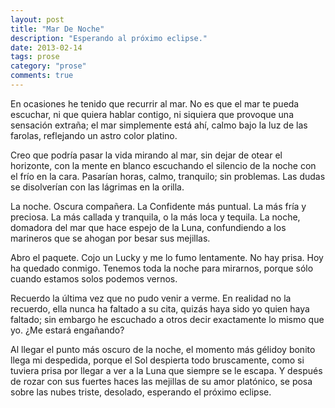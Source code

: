```yaml
---
layout: post
title: "Mar De Noche"
description: "Esperando al próximo eclipse."
date: 2013-02-14
tags: prose
category: "prose"
comments: true
---
```


En ocasiones he tenido que recurrir al mar. No es que el mar te pueda escuchar, ni que quiera hablar contigo, ni siquiera que provoque una sensación extraña; el mar simplemente está ahí, calmo bajo la luz de las farolas, reflejando un astro color platino.

Creo que podría pasar la vida mirando al mar, sin dejar de otear el horizonte, con la mente en blanco escuchando el silencio de la noche con el frío en la cara. Pasarían horas, calmo, tranquilo; sin problemas. Las dudas se disolverían con las lágrimas en la orilla.

La noche. Oscura compañera. La Confidente más puntual. La más fría y preciosa. La más callada y tranquila, o la más loca y tequila. La noche, domadora del mar que hace espejo de la Luna, confundiendo a los marineros que se ahogan por besar sus mejillas.

Abro el paquete. Cojo un Lucky y me lo fumo lentamente. No hay prisa. Hoy ha quedado conmigo. Tenemos toda la noche para mirarnos, porque sólo cuando estamos solos podemos vernos.

Recuerdo la última vez que no pudo venir a verme. En realidad no la recuerdo, ella nunca ha faltado a su cita, quizás haya sido yo quien haya faltado; sin embargo he escuchado a otros decir exactamente lo mismo que yo. ¿Me estará engañando?

Al llegar el punto más oscuro de la noche, el momento más gélidoy bonito llega mi despedida, porque el Sol despierta todo bruscamente, como si tuviera prisa por llegar a ver a la Luna que siempre se le escapa. Y después de rozar con sus fuertes haces las mejillas de su amor platónico, se posa sobre las nubes triste, desolado, esperando el próximo eclipse.
